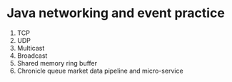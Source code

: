 # Java networking and event practice

1. TCP
2. UDP
3. Multicast
4. Broadcast
5. Shared memory ring buffer
6. Chronicle queue market data pipeline and micro-service

